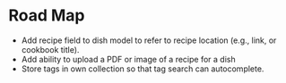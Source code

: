 # Road Map

- Add recipe field to dish model to refer to recipe location (e.g., link, or cookbook title).
- Add ability to upload a PDF or image of a recipe for a dish
- Store tags in own collection so that tag search can autocomplete.